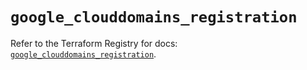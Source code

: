 # `google_clouddomains_registration`

Refer to the Terraform Registry for docs: [`google_clouddomains_registration`](https://registry.terraform.io/providers/hashicorp/google/6.44.0/docs/resources/clouddomains_registration).
